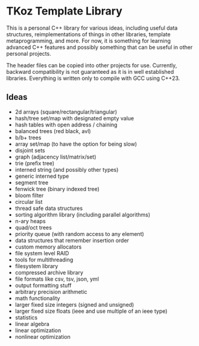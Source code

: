 # TKoz Template Library

This is a personal C++ library for various ideas, including useful data
structures, reimplementations of things in other libraries, template
metaprogramming, and more. For now, it is something for learning advanced C++
features and possibly something that can be useful in other personal projects.

The header files can be copied into other projects for use. Currently, backward
compatibility is not guaranteed as it is in well established libraries.
Everything is written only to compile with GCC using C++23.

## Ideas

- 2d arrays (square/rectangular/triangular)
- hash/tree set/map with designated empty value
- hash tables with open address / chaining
- balanced trees (red black, avl)
- b/b+ trees
- array set/map (to have the option for being slow)
- disjoint sets
- graph (adjacency list/matrix/set)
- trie (prefix tree)
- interned string (and possibly other types)
- generic interned type
- segment tree
- fenwick tree (binary indexed tree)
- bloom filter
- circular list
- thread safe data structures
- sorting algorithm library (including parallel algorithms)
- n-ary heaps
- quad/oct trees
- priority queue (with random access to any element)
- data structures that remember insertion order
- custom memory allocators
- file system level RAID
- tools for multithreading
- filesystem library
- compressed archive library
- file formats like csv, tsv, json, yml
- output formatting stuff
- arbitrary precision arithmetic
- math functionality
- larger fixed size integers (signed and unsigned)
- larger fixed size floats (ieee and use multiple of an ieee type)
- statistics
- linear algebra
- linear optimization
- nonlinear optimization
